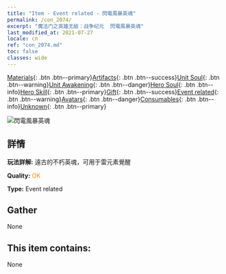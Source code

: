 ```yaml
---
title: "Item - Event related - 閃電風暴英魂"
permalink: /con_2074/
excerpt: "魔法门之英雄无敌：战争纪元  閃電風暴英魂"
last_modified_at: 2021-07-27
locale: cn
ref: "con_2074.md"
toc: false
classes: wide
---
```

 [Materials](/ItemsCN/){: .btn .btn--primary}[Artifacts](/ItemsCN/Artifacts/){: .btn .btn--success}[Unit Soul](/ItemsCN/UnitSoul/){: .btn .btn--warning}[Unit Awakening](/ItemsCN/UnitAwakening/){: .btn .btn--danger}[Hero Soul](/ItemsCN/HeroSoul/){: .btn .btn--info}[Hero Skill](/ItemsCN/HeroSkill/){: .btn .btn--primary}[Gift](/ItemsCN/Gift/){: .btn .btn--success}[Event related](/ItemsCN/Events/){: .btn .btn--warning}[Avatars](/ItemsCN/Avatars/){: .btn .btn--danger}[Consumables](/ItemsCN/Consumables/){: .btn .btn--info}[Unknown](/ItemsCN/Unknown/){: .btn .btn--primary}

 ![閃電風暴英魂](/images/t/juexing_902.jpg)

## 詳情
 **玩法詳解:** 遠古的不朽英魂，可用于雷元素覺醒

 **Quality:** <span style="color: #FF8C00">OK</span>

 **Type:** Event related

## Gather

  None

## This item contains:

  None

